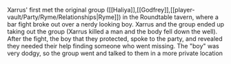 Xarrus' first met the original group ([[Haliya]],[[Godfrey]],[[player-vault/Party/Ryme/Relationships|Ryme]]) in the Roundtable tavern, where a bar fight broke out over a nerdy looking boy. Xarrus and the group ended up taking out the group (Xarrus killed a man and the body fell down the well). After the fight, the boy that they protected, spoke to the party, and revealed they needed their help finding someone who went missing. The "boy" was very dodgy, so the group went and talked to them in a more private location